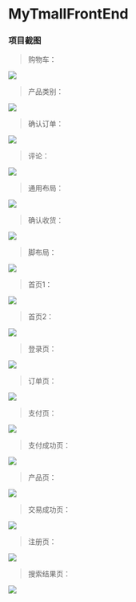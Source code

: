 # MyTmallFrontEnd

### 项目截图


> 购物车：

![](img/cart.png)


> 产品类别：

![](img/category.png)

> 确认订单：

![](img/checkout.png)

> 评论：

![](img/comment.png)

> 通用布局：

![](img/common.png)

> 确认收货：

![](img/confirm_receive.png)


> 脚布局：

![](img/footer.png)


> 首页1：

![](img/home01.png)


> 首页2：

![](img/home02.png)


> 登录页：

![](img/login.png)


> 订单页：

![](img/order.png)


> 支付页：

![](img/pay.png)


> 支付成功页：

![](img/payment_sussess.png)


> 产品页：

![](img/product.png)


> 交易成功页：

![](img/receive_success.png)


> 注册页：

![](img/register.png)


> 搜索结果页：

![](img/search_result.png)























